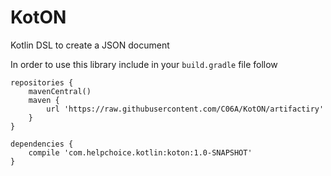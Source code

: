 # KotON
Kotlin DSL to create a JSON document

In order to use this library include in your `build.gradle` file follow

```$xslt
repositories {
    mavenCentral()
    maven {
        url 'https://raw.githubusercontent.com/C06A/KotON/artifactiry'
    }
}

dependencies {
    compile 'com.helpchoice.kotlin:koton:1.0-SNAPSHOT'
}

```

